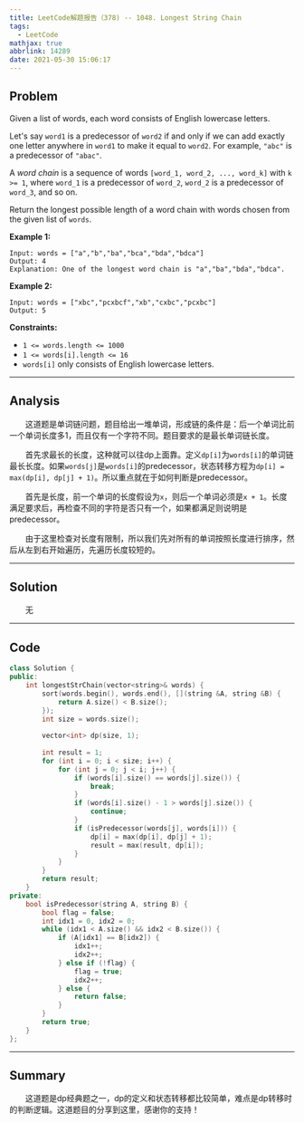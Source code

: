 ```yaml
---
title: LeetCode解题报告（378) -- 1048. Longest String Chain
tags:
  - LeetCode
mathjax: true
abbrlink: 14289
date: 2021-05-30 15:06:17
---
```


## Problem

Given a list of words, each word consists of English lowercase letters.

Let's say `word1` is a predecessor of `word2` if and only if we can add exactly one letter anywhere in `word1` to make it equal to `word2`. For example, `"abc"` is a predecessor of `"abac"`.

A *word chain* is a sequence of words `[word_1, word_2, ..., word_k]` with `k >= 1`, where `word_1` is a predecessor of `word_2`, `word_2` is a predecessor of `word_3`, and so on.

Return the longest possible length of a word chain with words chosen from the given list of `words`.

<!-- more -->

**Example 1:**

```
Input: words = ["a","b","ba","bca","bda","bdca"]
Output: 4
Explanation: One of the longest word chain is "a","ba","bda","bdca".
```

**Example 2:**

```
Input: words = ["xbc","pcxbcf","xb","cxbc","pcxbc"]
Output: 5
```



**Constraints:**

- `1 <= words.length <= 1000`
- `1 <= words[i].length <= 16`
- `words[i]` only consists of English lowercase letters.

------

## Analysis

&emsp;&emsp;这道题是单词链问题，题目给出一堆单词，形成链的条件是：后一个单词比前一个单词长度多1，而且仅有一个字符不同。题目要求的是最长单词链长度。

&emsp;&emsp;首先求最长的长度，这种就可以往dp上面靠。定义`dp[i]`为`words[i]`的单词链最长长度。如果`words[j]`是`words[i]`的predecessor，状态转移方程为`dp[i] = max(dp[i], dp[j] + 1)`。所以重点就在于如何判断是predecessor。

&emsp;&emsp;首先是长度，前一个单词的长度假设为`x`，则后一个单词必须是`x + 1`。长度满足要求后，再检查不同的字符是否只有一个，如果都满足则说明是predecessor。

&emsp;&emsp;由于这里检查对长度有限制，所以我们先对所有的单词按照长度进行排序，然后从左到右开始遍历，先遍历长度较短的。

------

## Solution

&emsp;&emsp;无

------

## Code

```c++
class Solution {
public:
    int longestStrChain(vector<string>& words) {
        sort(words.begin(), words.end(), [](string &A, string &B) {
            return A.size() < B.size();
        });
        int size = words.size();
        
        vector<int> dp(size, 1);
        
        int result = 1;
        for (int i = 0; i < size; i++) {
            for (int j = 0; j < i; j++) {
                if (words[i].size() == words[j].size()) {
                    break;
                }
                if (words[i].size() - 1 > words[j].size()) {
                    continue;
                }
                if (isPredecessor(words[j], words[i])) {
                    dp[i] = max(dp[i], dp[j] + 1);
                    result = max(result, dp[i]);
                }
            }
        }
        return result;
    }
private:
    bool isPredecessor(string A, string B) {
        bool flag = false;
        int idx1 = 0, idx2 = 0;
        while (idx1 < A.size() && idx2 < B.size()) {
            if (A[idx1] == B[idx2]) {
                idx1++;
                idx2++;
            } else if (!flag) {
                flag = true;
                idx2++;
            } else {
                return false;
            }
        }
        return true;
    }
};
```

------

## Summary

&emsp;&emsp;这道题是dp经典题之一，dp的定义和状态转移都比较简单，难点是dp转移时的判断逻辑。这道题目的分享到这里，感谢你的支持！
